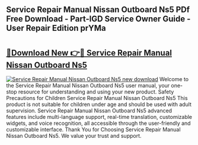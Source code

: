 ## Service Repair Manual Nissan Outboard Ns5 PDf Free Download - Part-lGD Service Owner Guide - User Repair Edition prYMa

# <h2><a href="http://bc68902.oget.top/?id=Service+Repair+Manual+Nissan+Outboard+Ns5">🔗Download New 👉🔴 Service Repair Manual Nissan Outboard Ns5</a></h2>

[![Service Repair Manual Nissan Outboard Ns5 new download](https://i.imgur.com/5g1atiW.png)](http://bc68902.oget.top/?id=Service+Repair+Manual+Nissan+Outboard+Ns5)
Welcome to the Service Repair Manual Nissan Outboard Ns5 user manual, your one-stop resource for understanding and using your new product. Safety Precautions for Children Service Repair Manual Nissan Outboard Ns5 This product is not suitable for children under age and should be used with adult supervision. Service Repair Manual Nissan Outboard Ns5 advanced features include multi-language support, real-time translation, customizable widgets, and voice recognition, all accessible through the user-friendly and customizable interface. Thank You for Choosing Service Repair Manual Nissan Outboard Ns5. We value your trust and support.
